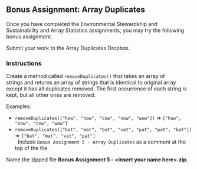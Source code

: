 ## Bonus Assignment: Array Duplicates

Once you have completed the Environmental Stewardship and Sustainability and Array Statistics assignments, you may try the following bonus assignment.

Submit your work to the Array Duplicates Dropbox.

### Instructions
Create a method called `removeDuplicates()` that takes an array of strings and returns an array of strings that is identical to original array except it has all duplicates removed. The first occurrence of each string is kept, but all other ones are removed.

Examples:
* `removeDuplicates(["how", "now", "cow", "now", "wow"])` => `["how", "now", "cow", "wow"]`
* `removeDuplicates(["bat", "mat", "bat", "vat", "pat", "pat", "bat"])` => `["bat", "mat", "vat", "pat"]`  
 
Include `Bonus Assignment 5 - Array Duplicates` as a comment at the top of the file. 

Name the zipped file **Bonus Assignment 5 - \<insert your name here>.zip**.

